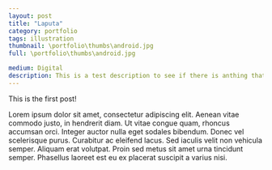 ```yaml
---
layout: post
title: "Laputa"
category: portfolio
tags: illustration
thumbnail: \portfolio\thumbs\android.jpg
full: \portfolio\thumbs\android.jpg

medium: Digital
description: This is a test description to see if there is anthing that I can't type or if the page will wrap properly and I should just use Lorem Ipsum but I don't want to. This is cool. I like this. Cool descriptions bro.
---
```



This is the first post!

Lorem ipsum dolor sit amet, consectetur adipiscing elit. 
Aenean vitae commodo justo, in hendrerit diam. Ut vitae congue quam, rhoncus accumsan orci. 
Integer auctor nulla eget sodales bibendum. Donec vel scelerisque purus. 
Curabitur ac eleifend lacus. Sed iaculis velit non vehicula semper. 
Aliquam erat volutpat. Proin sed metus sit amet urna tincidunt semper. 
Phasellus laoreet est eu ex placerat suscipit a varius nisi.
